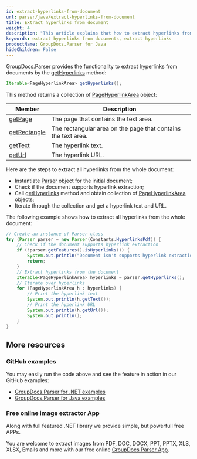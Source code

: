 ```yaml
---
id: extract-hyperlinks-from-document
url: parser/java/extract-hyperlinks-from-document
title: Extract hyperlinks from document
weight: 4
description: "This article explains that how to extract hyperlinks from documents."
keywords: extract hyperlinks from documents, extract hyperlinks
productName: GroupDocs.Parser for Java
hideChildren: False
---
```



GroupDocs.Parser provides the functionality to extract hyperlinks from documents by the [getHyperlinks](https://apireference.groupdocs.com/parser/java/com.groupdocs.parser/Parser#getHyperlinks()) method:

```java
Iterable<PageHyperlinkArea> getHyperlinks();
```

This method returns a collection of [PageHyperlinkArea](https://apireference.groupdocs.com/parser/java/com.groupdocs.parser.data/PageHyperlinkArea) object:

| Member | Description |
| --- | --- |
| [getPage](https://apireference.groupdocs.com/parser/java/com.groupdocs.parser.data/PageArea#getPage()) | The page that contains the text area. |
| [getRectangle](https://apireference.groupdocs.com/parser/java/com.groupdocs.parser.data/PageArea#getRectangle()) | The rectangular area on the page that contains the text area. |
| [getText](https://apireference.groupdocs.com/parser/java/com.groupdocs.parser.data/PageHyperlinkArea#getText()) | The hyperlink text. |
| [getUrl](https://apireference.groupdocs.com/parser/java/com.groupdocs.parser.data/PageHyperlinkArea#getUrl()) | The hyperlink URL. |

Here are the steps to extract all hyperlinks from the whole document:

* Instantiate [Parser](https://apireference.groupdocs.com/java/parser/com.groupdocs.parser/Parser) object for the initial document;
* Check if the document supports hyperlink extraction;
* Call [getHyperlinks](https://apireference.groupdocs.com/parser/java/com.groupdocs.parser/Parser#getHyperlinks()) method and obtain collection of [PageHyperlinkArea](https://apireference.groupdocs.com/parser/java/com.groupdocs.parser.data/PageHyperlinkArea) objects;
* Iterate through the collection and get a hyperlink text and URL.

The following example shows how to extract all hyperlinks from the whole document:

```java
// Create an instance of Parser class
try (Parser parser = new Parser(Constants.HyperlinksPdf)) {
    // Check if the document supports hyperlink extraction
    if (!parser.getFeatures().isHyperlinks()) {
        System.out.println("Document isn't supports hyperlink extraction.");
        return;
    }
    // Extract hyperlinks from the document
    Iterable<PageHyperlinkArea> hyperlinks = parser.getHyperlinks();
    // Iterate over hyperlinks
    for (PageHyperlinkArea h : hyperlinks) {
        // Print the hyperlink text
        System.out.println(h.getText());
        // Print the hyperlink URL
        System.out.println(h.getUrl());
        System.out.println();
    }
}
```

## More resources

### GitHub examples

You may easily run the code above and see the feature in action in our GitHub examples:

- [GroupDocs.Parser for .NET examples](https://github.com/groupdocs-parser/GroupDocs.Parser-for-.NET)
- [GroupDocs.Parser for Java examples](https://github.com/groupdocs-parser/GroupDocs.Parser-for-Java)

### Free online image extractor App

Along with full featured .NET library we provide simple, but powerfull free APPs.

You are welcome to extract images from PDF, DOC, DOCX, PPT, PPTX, XLS, XLSX, Emails and more with our free online [GroupDocs Parser App](https://products.groupdocs.app/parser).